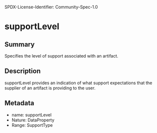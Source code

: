 SPDX-License-Identifier: Community-Spec-1.0

# supportLevel

## Summary

Specifies the level of support associated with an artifact.

## Description

supportLevel provides an indication of what support expectations that the supplier of an artifact is providing to the user. 

## Metadata

- name: supportLevel
- Nature: DataProperty
- Range: SupportType
